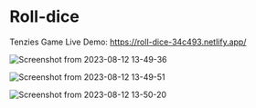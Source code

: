 # Roll-dice
Tenzies Game
Live Demo: https://roll-dice-34c493.netlify.app/

![Screenshot from 2023-08-12 13-49-36](https://github.com/mkamran093/Roll-dice/assets/95133644/ca08bd4a-3ca4-4bcf-a016-2f23f06f22eb)

![Screenshot from 2023-08-12 13-49-51](https://github.com/mkamran093/Roll-dice/assets/95133644/9cf7b9af-000e-4e23-a85e-700d5f8a1f0c)

![Screenshot from 2023-08-12 13-50-20](https://github.com/mkamran093/Roll-dice/assets/95133644/524887c5-2049-4f9a-ba4c-8e3a2cef3f06)
